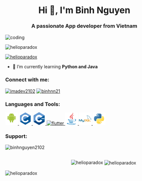 <h1 align="center">Hi 👋, I'm Binh Nguyen</h1>
<h3 align="center">A passionate App developer from Vietnam</h3>

<img align="center" alt="coding" width="400" src="https://user-images.githubusercontent.com/55389276/140866485-8fb1c876-9a8f-4d6a-98dc-08c4981eaf70.gif">

<p align="left"> <img src="https://komarev.com/ghpvc/?username=helioparadox&label=Profile%20views&color=0e75b6&style=flat" alt="helioparadox" /> </p>

<p align="left"> <a href="https://github.com/ryo-ma/github-profile-trophy"><img src="https://github-profile-trophy.vercel.app/?username=helioparadox" alt="helioparadox" /></a> </p>

- 🌱 I’m currently learning **Python and Java**

<h3 align="left">Connect with me:</h3>
<p align="left">
<a href="https://instagram.com/imadev2102" target="blank"><img align="center" src="https://raw.githubusercontent.com/rahuldkjain/github-profile-readme-generator/master/src/images/icons/Social/instagram.svg" alt="imadev2102" height="30" width="40" /></a>
<a href="https://codeforces.com/profile/binhnn21" target="blank"><img align="center" src="https://raw.githubusercontent.com/rahuldkjain/github-profile-readme-generator/master/src/images/icons/Social/codeforces.svg" alt="binhnn21" height="30" width="40" /></a>
</p>

<h3 align="left">Languages and Tools:</h3>
<p align="left"> <a href="https://developer.android.com" target="_blank" rel="noreferrer"> <img src="https://raw.githubusercontent.com/devicons/devicon/master/icons/android/android-original-wordmark.svg" alt="android" width="40" height="40"/> </a> <a href="https://www.cprogramming.com/" target="_blank" rel="noreferrer"> <img src="https://raw.githubusercontent.com/devicons/devicon/master/icons/c/c-original.svg" alt="c" width="40" height="40"/> </a> <a href="https://www.w3schools.com/cpp/" target="_blank" rel="noreferrer"> <img src="https://raw.githubusercontent.com/devicons/devicon/master/icons/cplusplus/cplusplus-original.svg" alt="cplusplus" width="40" height="40"/> </a> <a href="https://flutter.dev" target="_blank" rel="noreferrer"> <img src="https://www.vectorlogo.zone/logos/flutterio/flutterio-icon.svg" alt="flutter" width="40" height="40"/> </a> <a href="https://www.java.com" target="_blank" rel="noreferrer"> <img src="https://raw.githubusercontent.com/devicons/devicon/master/icons/java/java-original.svg" alt="java" width="40" height="40"/> </a> <a href="https://www.mysql.com/" target="_blank" rel="noreferrer"> <img src="https://raw.githubusercontent.com/devicons/devicon/master/icons/mysql/mysql-original-wordmark.svg" alt="mysql" width="40" height="40"/> </a> <a href="https://www.python.org" target="_blank" rel="noreferrer"> <img src="https://raw.githubusercontent.com/devicons/devicon/master/icons/python/python-original.svg" alt="python" width="40" height="40"/> </a> </p>

<h3 align="left">Support:</h3>
<p><a href="https://ko-fi.com/binhnguyen2102"> <img align="left" src="https://cdn.ko-fi.com/cdn/kofi3.png?v=3" height="50" width="210" alt="binhnguyen2102" /></a></p><br><br>

<p><img align="left" src="https://github-readme-stats.vercel.app/api/top-langs?username=helioparadox&show_icons=true&locale=en&layout=compact" alt="helioparadox" /></p>

<p>&nbsp;<img align="center" src="https://github-readme-stats.vercel.app/api?username=helioparadox&show_icons=true&locale=en" alt="helioparadox" /></p>

<p><img align="center" src="https://github-readme-streak-stats.herokuapp.com/?user=helioparadox&" alt="helioparadox" /></p>
